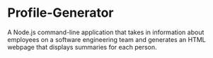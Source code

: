 # Profile-Generator
A Node.js command-line application that takes in information about employees on a software engineering team and generates an HTML webpage that displays summaries for each person.
